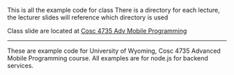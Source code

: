 This is all the example code for class
There is a directory for each lecture, the lecturer slides will reference which directory is used

Class slide are located at [Cosc 4735 Adv Mobile Programming](https://www.eecs.uwyo.edu/~seker/courses/4735/)



---

These are example code for University of Wyoming, Cosc 4735 Advanced Mobile Programming course.
All examples are for node.js for backend services.
